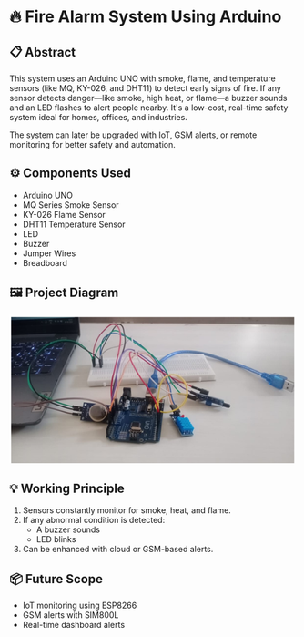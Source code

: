 # 🔥 Fire Alarm System Using Arduino

## 📋 Abstract
This system uses an Arduino UNO with smoke, flame, and temperature sensors (like MQ, KY-026, and DHT11) to detect early signs of fire. If any sensor detects danger—like smoke, high heat, or flame—a buzzer sounds and an LED flashes to alert people nearby. It's a low-cost, real-time safety system ideal for homes, offices, and industries.

The system can later be upgraded with IoT, GSM alerts, or remote monitoring for better safety and automation.

## ⚙️ Components Used
- Arduino UNO
- MQ Series Smoke Sensor
- KY-026 Flame Sensor
- DHT11 Temperature Sensor
- LED
- Buzzer
- Jumper Wires
- Breadboard

## 🖼️ Project Diagram
![Fire Alarm System](fire-alarm-system-poster.png)

## 💡 Working Principle
1. Sensors constantly monitor for smoke, heat, and flame.
2. If any abnormal condition is detected:
   - A buzzer sounds
   - LED blinks
3. Can be enhanced with cloud or GSM-based alerts.

## 📦 Future Scope
- IoT monitoring using ESP8266
- GSM alerts with SIM800L
- Real-time dashboard alerts

